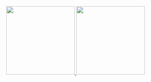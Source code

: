 <div align="center" background-color="pink">
  <a href="https://github.com/Paloma-Regis-Ferreira">
  <img height="180em" src="https://github-readme-stats.vercel.app/api?username=Paloma-Regis-Ferreira&show_icons=true&theme=dracula&include_all_commits=true&count_private=true"/>
  <img height="180em" src="https://github-readme-stats.vercel.app/api/top-langs/?username=Paloma-Regis-Ferreira&layout=compact&langs_count=7&theme=dracula"/>
</div>
